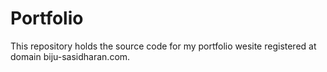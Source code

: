 # Portfolio
This repository holds the source code for my portfolio wesite registered  at domain biju-sasidharan.com.
